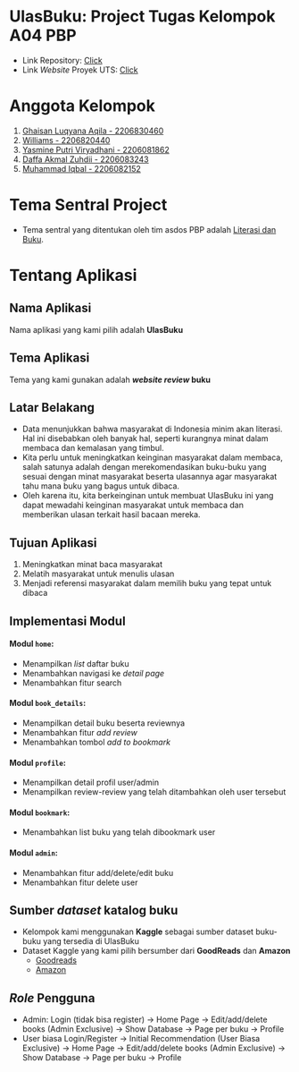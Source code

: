 # UlasBuku: Project Tugas Kelompok A04 PBP
- Link Repository: [Click](https://github.com/yps-a04/proyekTengahSemester.git)
- Link *Website* Proyek UTS: [Click](http://ulasbuku-a04-tk.pbp.cs.ui.ac.id/)

# Anggota Kelompok
1. [Ghaisan Luqyana Aqila - 2206830460](https://github.com/Ghaisan007)
2. [Williams - 2206820440](https://github.com/NtapSlur)
3. [Yasmine Putri Viryadhani - 2206081862](https://github.com/sdikyarts)
4. [Daffa Akmal Zuhdii - 2206083243](https://github.com/Daffa2101)
5. [Muhammad Iqbal - 2206082152](https://github.com/Liqba)


# Tema Sentral Project
- Tema sentral yang ditentukan oleh tim asdos PBP adalah [Literasi dan Buku](https://pbp-fasilkom-ui.github.io/ganjil-2024/assignments/group/midterm#aturan-umum-tugas-kelompok).

# Tentang Aplikasi
## Nama Aplikasi
Nama aplikasi yang kami pilih adalah **UlasBuku**

## Tema Aplikasi
Tema yang kami gunakan adalah **<i>website review</i> buku**

## Latar Belakang
- Data menunjukkan bahwa masyarakat di Indonesia minim akan literasi. Hal ini disebabkan oleh banyak hal, seperti kurangnya minat dalam membaca dan kemalasan yang timbul.
- Kita perlu untuk meningkatkan keinginan masyarakat dalam membaca, salah satunya adalah dengan merekomendasikan buku-buku yang sesuai dengan minat masyarakat beserta ulasannya agar masyarakat tahu mana buku yang bagus untuk dibaca.
- Oleh karena itu, kita berkeinginan untuk membuat UlasBuku ini yang dapat mewadahi keinginan masyarakat untuk membaca dan memberikan ulasan terkait hasil bacaan mereka.

## Tujuan Aplikasi
1. Meningkatkan minat baca masyarakat
2. Melatih masyarakat untuk menulis ulasan
3. Menjadi referensi masyarakat dalam memilih buku yang tepat untuk dibaca

## Implementasi Modul
#### Modul <code>home</code>:
- Menampilkan *list* daftar buku
- Menambahkan navigasi ke *detail page*
- Menambahkan fitur search

#### Modul <code>book_details</code>:
- Menampilkan detail buku beserta reviewnya
- Menambahkan fitur *add review*
- Menambahkan tombol *add to bookmark*

#### Modul <code>profile</code>:
- Menampilkan detail profil user/admin
- Menampilkan review-review yang telah ditambahkan oleh user tersebut

#### Modul <code>bookmark</code>:
- Menambahkan list buku yang telah dibookmark user

#### Modul <code>admin</code>:
- Menambahkan fitur add/delete/edit buku
- Menambahkan fitur delete user

## Sumber <i>dataset</i> katalog buku
- Kelompok kami menggunakan **Kaggle** sebagai sumber dataset buku-buku yang tersedia di UlasBuku
- Dataset Kaggle yang kami pilih bersumber dari **GoodReads** dan **Amazon**
    - [Goodreads](https://www.kaggle.com/datasets/jealousleopard/goodreadsbooks)
    - [Amazon](https://www.kaggle.com/datasets/saurabhbagchi/books-dataset)

## <i>Role</i> Pengguna
- Admin:
    Login (tidak bisa register) -> Home Page -> Edit/add/delete books (Admin Exclusive) -> Show Database -> Page per buku -> Profile
- User biasa
    Login/Register -> Initial Recommendation (User Biasa Exclusive) -> Home Page -> Edit/add/delete books (Admin Exclusive) -> Show Database -> Page per buku -> Profile


